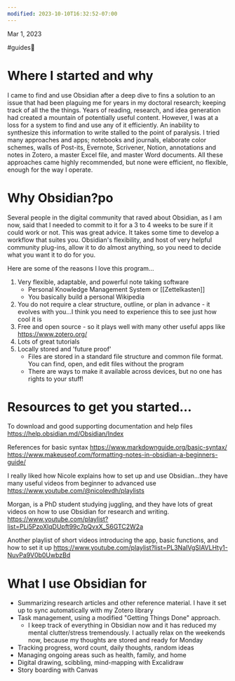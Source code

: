 ```yaml
---
modified: 2023-10-10T16:32:52-07:00
---
```

Mar 1, 2023

 #guides🦮 

# Where I started and why

I came to find and use Obsidian after a deep dive to fins a solution to an issue that had been plaguing me for years in my doctoral research;  keeping track of all the the things.  Years of reading, research, and idea generation had created a mountain of potentially useful content. However, I was at a loss for a system to find and use any of it efficiently.  An inability to synthesize this information to write stalled to the point of paralysis.  I tried many approaches and apps;  notebooks and journals, elaborate color schemes, walls of Post-its, Evernote, Scrivener, Notion, annotations and notes in Zotero, a master Excel file, and master Word documents.  All these approaches came highly recommended, but none were efficient, no flexible, enough for the way I operate.

# Why Obsidian?po

Several people in the digital community that raved about Obsidian, as I am now, said that I needed to commit to it for a 3 to 4 weeks to be sure if it could work or not.  This was great advice.  It takes some time to develop a workflow that suites you.  Obsidian's flexibility, and host of very helpful community plug-ins, allow it to do almost anything, so you need to decide what you want it to do for you. 

Here are some of the reasons I love this program...

1. Very flexible, adaptable, and powerful note taking software
	- Personal Knowledge Management System or [[Zettelkasten]] 
	- You basically build a personal Wikipedia
2. You do not require a clear structure, outline, or plan in advance - it evolves with you...I think you need to experience this to see just how cool it is
3. Free and open source - so it plays well with many other useful apps like https://www.zotero.org/
4. Lots of great tutorials
5. Locally stored and 'future proof'
	- Files are stored in a standard file structure and common file format.  You can find, open, and edit files without the program
	- There are ways to make it available across devices, but no one has rights to your stuff!



# Resources to get you started...

To download and good supporting documentation and help files
https://help.obsidian.md/Obsidian/Index

References for basic syntax
https://www.markdownguide.org/basic-syntax/
https://www.makeuseof.com/formatting-notes-in-obsidian-a-beginners-guide/

I really liked how Nicole explains how to set up and use Obsidian...they have many useful videos from beginner to advanced use
https://www.youtube.com/@nicolevdh/playlists

Morgan, is a PhD student studying juggling, and they have lots of great videos on how to use Obsidian for research and writing.
https://www.youtube.com/playlist?list=PLi5PzoXlqDUpft99c7pQvxX_S6GTC2W2a 


Another playlist of short videos introducing the app, basic functions, and how to set it up
https://www.youtube.com/playlist?list=PL3NaIVgSlAVLHty1-NuvPa9V0b0UwbzBd



# What I use Obsidian for

- Summarizing research articles and other reference material. I have it set up to sync automatically with my Zotero library
- Task management, using a modified "Getting Things Done" approach.  
	- I keep track of everything in Obsidian now and it has reduced my mental clutter/stress tremendously.  I actually relax on the weekends now, because my thoughts are stored and ready for Monday
- Tracking progress, word count, daily thoughts, random ideas
- Managing ongoing areas such as health, family, and home
- Digital drawing, scibbling, mind-mapping with Excalidraw
- Story boarding with Canvas







